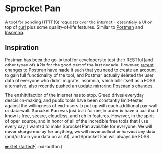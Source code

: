 # Sprocket Pan

A tool for sending HTTP(S) requests over the internet - essentialy a UI on top of [curl](https://curl.se/) plus some quality-of-life features. Similar to [Postman](https://www.postman.com/) and [Insomnia](https://insomnia.rest/).

## Inspiration

Postman has been the go-to tool for developers to test their RESTful (and other types of) APIs for the good part of the last decade. However, [recent changes to Postman](https://github.com/postmanlabs/postman-app-support/issues/12114) have made it such that you need to create an account to gain full functionality of the tool, and Postman actually deleted the user data of everyone who didn't migrate. Insomnia, which bills itself as a FOSS alternative, also recently pushed an [update mirroring Postman's changes](https://github.com/Kong/insomnia/issues/6577#issuecomment-1738131554).

The enshittifaction of the internet has to stop. Greed drives everyday descision-making, and public tools have been constantly limit-tested against the willingness of end-users to put up with each additional pay-wall or data-wall. Sprocket Pan was just built for me, in order to have a tool that I know is free, secure, cloudless, and rich in features. However, in the spirit of open source, and in honor of all of the incredible free tools that I use every day, I wanted to make Sprocket Pan available for everyone. We will never charge money for anything, we will never collect or harvest any data (and/or train your data on an AI), and Sprocket Pan will always be FOSS.

[:arrow_right: Get started!](getting-started/download){ .md-button }
